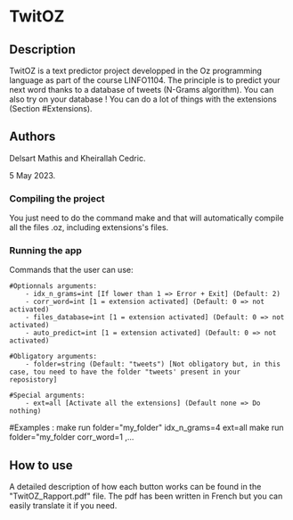 # TwitOZ

## Description

TwitOZ is a text predictor project developped in the Oz programming language as part of the course LINFO1104.
The principle is to predict your next word thanks to a database of tweets (N-Grams algorithm).
You can also try on your database ! You can do a lot of things with the extensions (Section #Extensions).

## Authors

Delsart Mathis and Kheirallah Cedric.

5 May 2023.

### Compiling the project

You just need to do the command make and that will automatically compile all the files .oz, including extensions's files.

### Running the app

Commands that the user can use:

    #Optionnals arguments:
        - idx_n_grams=int [If lower than 1 => Error + Exit] (Default: 2)
        - corr_word=int [1 = extension activated] (Default: 0 => not activated)
        - files_database=int [1 = extension activated] (Default: 0 => not activated)
        - auto_predict=int [1 = extension activated] (Default: 0 => not activated)
    
    #Obligatory arguments:
        - folder=string (Default: "tweets") [Not obligatory but, in this case, tou need to have the folder "tweets' present in your reposistory]

    #Special arguments:
        - ext=all [Activate all the extensions] (Default none => Do nothing)

#Examples :
    make run folder="my_folder" idx_n_grams=4 ext=all
    make run folder="my_folder corr_word=1
    ,...


## How to use

A detailed description of how each button works can be found in the "TwitOZ_Rapport.pdf" file.
The pdf has been written in French but you can easily translate it if you need.